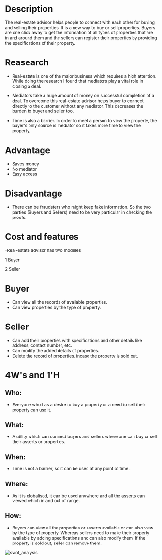 # Description

The real-estate advisor helps people to connect with each other for buying and selling their properties. It is a new way to buy or sell properties. Buyers are one click away to get the information of all types of properties that are in and around them and the sellers can register their properties by providing the specifications of their property.

# Reasearch

- Real-estate is one of the major business which requires a high attention. While doing the research I found that mediators play a vital role in closing a deal.

- Mediators take a huge amount of money on successful completion of a deal. To overcome this real-estate advisor helps buyer to connect directly to the customer without any mediator. This decreases the burden to buyer and seller too.

- Time is also a barrier. In order to meet a person to view the property, the buyer's only source is mediator so it takes more time to view the property.

# Advantage
- Saves money
- No mediator
- Easy access

# Disadvantage
- There can be fraudsters who might keep fake information. So the two parties (Buyers and Sellers) need to be very particular in checking the proofs.

# Cost and features
-Real-estate advisor has two modules

  1 Buyer
  
  2 Seller
  
# Buyer
  - Can view all the records of available properties.
   - Can view properties by the type of property.

# Seller
 - Can add their properties with specifications and other details like address, contact number, etc.
- Can modify the added details of properties.
- Delete the record of properties, incase the property is sold out.

# 4W's and 1'H
## Who:
- Everyone who has a desire to buy a property or a need to sell their property can use it.
## What:
- A utility which can connect buyers and sellers where one can buy or sell their asserts or properties.
## When:
- Time is not a barrier, so it can be used at any point of time.
## Where:
- As it is globalised, it can be used anywhere and all the asserts can viewed which in and out of range.
## How:
- Buyers can view all the properties or asserts available or can also view by the type of property, Whereas sellers need to make their property available by adding specifications and can also modify them. If the property is sold out, seller can remove them.


![swot_analysis](https://user-images.githubusercontent.com/98813874/153200528-1f4b6a89-9502-4e3b-94dd-22034025f124.jpg)


